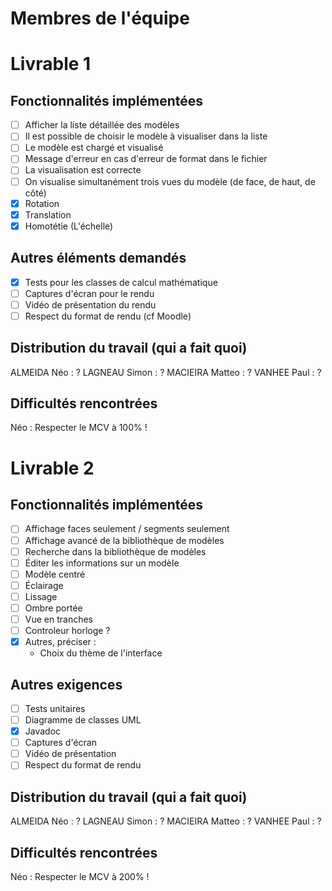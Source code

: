 # Membres de l'équipe

# Livrable 1

## Fonctionnalités implémentées

- [ ] Afficher la liste détaillée des modèles
- [ ] Il est possible de choisir le modèle à visualiser dans la liste
- [ ] Le modèle est chargé et visualisé
- [ ] Message d'erreur en cas d'erreur de format dans le fichier
- [ ] La visualisation est correcte
- [ ] On visualise simultanément trois vues du modèle (de face, de haut, de côté)
- [x] Rotation
- [x] Translation
- [x] Homotétie (L'échelle)

## Autres éléments demandés

- [x] Tests pour les classes de calcul mathématique
- [ ] Captures d'écran pour le rendu
- [ ] Vidéo de présentation du rendu
- [ ] Respect du format de rendu (cf Moodle)

## Distribution du travail (qui a fait quoi)

ALMEIDA     Néo     :   ?
LAGNEAU     Simon   :   ?
MACIEIRA    Matteo  :   ?
VANHEE      Paul    :   ?

## Difficultés rencontrées

Néo : Respecter le MCV à 100% !

# Livrable 2

## Fonctionnalités implémentées


- [ ] Affichage faces seulement / segments seulement
- [ ] Affichage avancé de la bibliothèque de modèles
- [ ] Recherche dans la bibliothèque de modèles
- [ ] Éditer les informations sur un modèle
- [ ] Modèle centré
- [ ] Éclairage
- [ ] Lissage
- [ ] Ombre portée
- [ ] Vue en tranches
- [ ] Controleur horloge ?
- [x] Autres, préciser :
    - Choix du thème de l'interface

## Autres exigences

- [ ] Tests unitaires
- [ ] Diagramme de classes UML
- [x] Javadoc
- [ ] Captures d'écran
- [ ] Vidéo de présentation
- [ ] Respect du format de rendu

## Distribution du travail (qui a fait quoi)

ALMEIDA     Néo     :   ?
LAGNEAU     Simon   :   ?
MACIEIRA    Matteo  :   ?
VANHEE      Paul    :   ?


## Difficultés rencontrées

Néo : Respecter le MCV à 200% !
